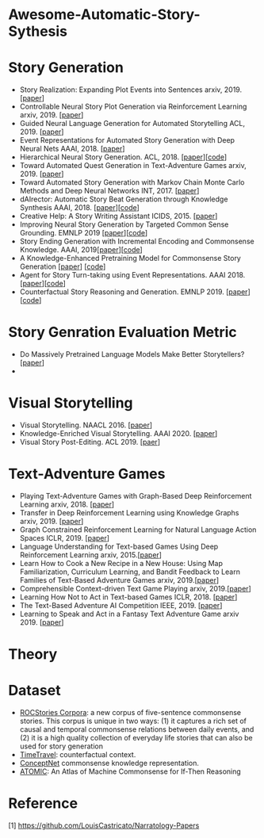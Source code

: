 # Awesome-Automatic-Story-Sythesis

# Story Generation  
- Story Realization: Expanding Plot Events into Sentences arxiv, 2019. [[paper](https://arxiv.org/abs/1909.03480)]
- Controllable Neural Story Plot Generation via Reinforcement Learning arxiv, 2019. [[paper](https://arxiv.org/abs/1809.10736)]  
- Guided Neural Language Generation for Automated Storytelling ACL, 2019. [[paper](https://www.aclweb.org/anthology/W19-3405/)]  
- Event Representations for Automated Story Generation with Deep Neural Nets AAAI, 2018. [[paper](https://www.aaai.org/ocs/index.php/AAAI/AAAI18/paper/view/17046/15769)]  
- Hierarchical Neural Story Generation. ACL, 2018.  [[paper](https://arxiv.org/abs/1805.04833)][[code](https://github.com/kevalnagda/StoryGeneration)]  
- Toward Automated Quest Generation in Text-Adventure Games arxiv, 2019. [[paper](https://arxiv.org/abs/1909.06283)]  
- Toward Automated Story Generation with Markov Chain Monte Carlo Methods and Deep Neural Networks INT, 2017. [[paper](https://www.cc.gatech.edu/~riedl/pubs/int17.pdf)]  
- dAIrector: Automatic Story Beat Generation through Knowledge Synthesis AAAI, 2018.  [[paper](https://arxiv.org/abs/1811.03423)][[code](https://github.com/korymath/dairector)] 
- Creative Help: A Story Writing Assistant ICIDS, 2015. [[paper](https://people.ict.usc.edu/gordon/public_html/publications/ICIDS15.PDF)]  
- Improving Neural Story Generation by Targeted Common Sense Grounding. EMNLP 2019 [[paper](https://arxiv.org/pdf/1908.09451.pdf)][[code](https://github.com/calclavia/story-generation)]
- Story Ending Generation with Incremental Encoding and Commonsense Knowledge. AAAI, 2019[[paper](https://arxiv.org/pdf/1808.10113.pdf)][[code](https://github.com/JianGuanTHU/StoryEndGen)]
- A Knowledge-Enhanced Pretraining Model for Commonsense Story Generation [[paper](https://arxiv.org/pdf/2001.05139.pdf)] [[code](https://github.com/JianGuanTHU/CommonsenseStoryGen)]
- Agent for Story Turn-taking using Event Representations. AAAI 2018. [[paper](https://laramartin.net/pub/AAAI18-EventRepresentations.pdf)][[code](https://github.com/lara-martin/ASTER)]  
- Counterfactual Story Reasoning and Generation. EMNLP 2019. [[paper](https://arxiv.org/abs/1909.04076)] [[code](https://github.com/qkaren/Counterfactual-StoryRW)]



# Story Genration Evaluation Metric
- Do Massively Pretrained Language Models Make Better Storytellers? [[paper](https://www.aclweb.org/anthology/K19-1079.pdf)]
- 
# Visual Storytelling
- Visual Storytelling.  NAACL 2016. [[paper](https://arxiv.org/abs/1604.03968)]
- Knowledge-Enriched Visual Storytelling. AAAI 2020. [[paper](https://arxiv.org/abs/1912.01496)]
- Visual Story Post-Editing. ACL 2019. [[paer](https://arxiv.org/abs/1906.01764)]


# Text-Adventure Games
- Playing Text-Adventure Games with Graph-Based Deep Reinforcement Learning arxiv, 2018. [[paper](https://arxiv.org/abs/1812.01628)]
- Transfer in Deep Reinforcement Learning using Knowledge Graphs arxiv, 2019. [[paper](https://arxiv.org/abs/1908.06556)]
- Graph Constrained Reinforcement Learning for Natural Language Action Spaces ICLR, 2019. [[paper](https://openreview.net/forum?id=B1x6w0EtwH)]
- Language Understanding for Text-based Games Using Deep Reinforcement Learning arxiv, 2015.[[paper](https://arxiv.org/abs/1506.08941)]
- Learn How to Cook a New Recipe in a New House: Using Map Familiarization, Curriculum Learning, and Bandit Feedback to Learn Families of Text-Based Adventure Games arxiv, 2019.[[paper](https://arxiv.org/abs/1908.04777)]
- Comprehensible Context-driven Text Game Playing arxiv, 2019.[[paper](https://arxiv.org/abs/1905.02265)]
- Learning How Not to Act in Text-based Games ICLR, 2018. [[paper](https://openreview.net/forum?id=B1-tVX1Pz)]
- The Text-Based Adventure AI Competition IEEE, 2019. [[paper](https://ieeexplore.ieee.org/abstract/document/8629315)]
- Learning to Speak and Act in a Fantasy Text Adventure Game arxiv 2019. [[paper](https://arxiv.org/abs/1903.03094)]


# Theory


# Dataset
- [ROCStories Corpora](https://www.cs.rochester.edu/nlp/rocstories/): a new corpus of five-sentence commonsense stories. This corpus is unique in two ways: (1) it captures a rich set of causal and temporal commonsense relations between daily events, and (2) it is a high quality collection of everyday life stories that can also be used for story generation
- [TimeTravel](https://drive.google.com/file/d/150jP5FEHqJD3TmTO_8VGdgqBftTDKn4w/view): counterfactual context.
- [ConceptNet](https://ttic.uchicago.edu/~kgimpel/commonsense.html) commonsense knowledge representation.
- [ATOMIC](https://homes.cs.washington.edu/~msap/atomic/): An Atlas of Machine Commonsense for If-Then Reasoning


# Reference
[1] https://github.com/LouisCastricato/Narratology-Papers
